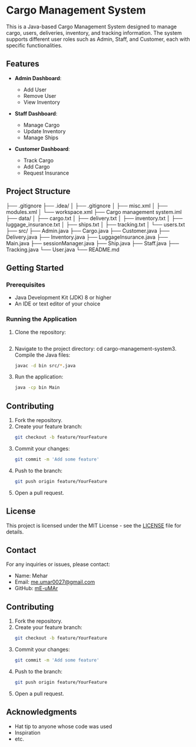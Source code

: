 # Cargo Management System

This is a Java-based Cargo Management System designed to manage cargo, users, deliveries, inventory, and tracking information. The system supports different user roles such as Admin, Staff, and Customer, each with specific functionalities.

## Features

- **Admin Dashboard**:
  - Add User
  - Remove User
  - View Inventory

- **Staff Dashboard**:
  - Manage Cargo
  - Update Inventory
  - Manage Ships

- **Customer Dashboard**:
  - Track Cargo
  - Add Cargo
  - Request Insurance

## Project Structure

├── .gitignore
├── .idea/
│   ├── .gitignore
│   ├── misc.xml
│   ├── modules.xml
│   └── workspace.xml
├── Cargo management system.iml
├── data/
│   ├── cargo.txt
│   ├── delivery.txt
│   ├── inventory.txt
│   ├── luggage_insurance.txt
│   ├── ships.txt
│   ├── tracking.txt
│   └── users.txt
├── src/
    ├── Admin.java
    ├── Cargo.java
    ├── Customer.java
    ├── Delivery.java
    ├── Inventory.java
    ├── LuggageInsurance.java
    ├── Main.java
    ├── sessionManager.java
    ├── Ship.java
    ├── Staff.java
    ├── Tracking.java
    └── User.java
└── README.md
 
## Getting Started

### Prerequisites

- Java Development Kit (JDK) 8 or higher
- An IDE or text editor of your choice

### Running the Application

1. Clone the repository:
   ```sh git clone https://github.com/mE-uMAr/cargo-management-system.git

2. Navigate to the project directory:
    cd cargo-management-system3. Compile the Java files:
    ```sh
    javac -d bin src/*.java
    ```

4. Run the application:
    ```sh
    java -cp bin Main
    ```

## Contributing

1. Fork the repository.
2. Create your feature branch:
    ```sh
    git checkout -b feature/YourFeature
    ```
3. Commit your changes:
    ```sh
    git commit -m 'Add some feature'
    ```
4. Push to the branch:
    ```sh
    git push origin feature/YourFeature
    ```
5. Open a pull request.

## License
This project is licensed under the MIT License - see the [LICENSE](LICENSE) file for details.


## Contact

For any inquiries or issues, please contact:

- Name: Mehar
- Email: me.umar0027@gmail.com
- GitHub: [mE-uMAr](https://github.com/mE-uMAr)

## Contributing

1. Fork the repository.
2. Create your feature branch:
     ```sh
     git checkout -b feature/YourFeature
     ```
3. Commit your changes:
     ```sh
    git commit -m 'Add some feature'
     ```
4. Push to the branch:
    ```sh
    git push origin feature/YourFeature
    ```
5. Open a pull request.

## Acknowledgments

- Hat tip to anyone whose code was used
- Inspiration
- etc.